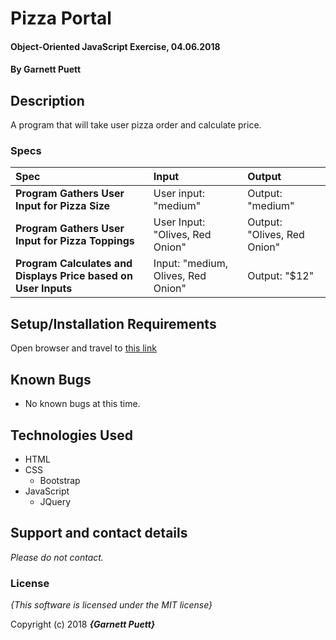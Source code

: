 # Pizza Portal

#### Object-Oriented JavaScript Exercise, 04.06.2018

#### By **Garnett Puett**

## Description

A program that will take user pizza order and calculate price.


### Specs
| Spec | Input | Output |
| :-------------     | :------------- | :------------- |
| **Program Gathers User Input for Pizza Size** | User input: "medium" | Output: "medium" |
| **Program Gathers User Input for Pizza Toppings**| User Input: "Olives, Red Onion" | Output: "Olives, Red Onion" |
| **Program Calculates and Displays Price based on User Inputs**| Input: "medium, Olives, Red Onion" | Output: "$12" |


## Setup/Installation Requirements

Open browser and travel to <a href="https://gpuett.github.io/pizza-portal/">this link</a>

## Known Bugs
* No known bugs at this time.

## Technologies Used
* HTML
* CSS
  * Bootstrap
* JavaScript
  * JQuery

## Support and contact details

_Please do not contact._

### License

*{This software is licensed under the MIT license}*

Copyright (c) 2018 **_{Garnett Puett}_**

